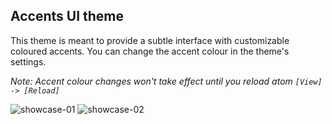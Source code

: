 ## Accents UI theme

This theme is meant to provide a subtle interface with customizable coloured accents.
You can change the accent colour in the theme's settings.  

*Note: Accent colour changes won't take effect until you reload atom `[View] -> [Reload]`*

![showcase-01](https://raw.githubusercontent.com/kieranju/accents-ui/gh-pages/img/showcase-01.jpg)
![showcase-02](https://raw.githubusercontent.com/kieranju/accents-ui/gh-pages/img/showcase-02.jpg)